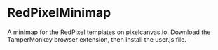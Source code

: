 # RedPixelMinimap
A minimap for the RedPixel templates on pixelcanvas.io. Download the TamperMonkey browser extension, then install the user.js file.
